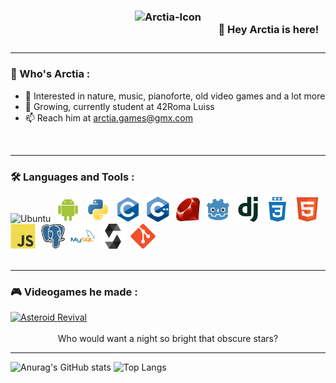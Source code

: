 
###  <div align="center" style="position: relative; text-align: center;"><img src="https://avatars.githubusercontent.com/u/8222563?s=96&v=4" title="Arctia-Icon"><div style="position:absolute; top: 50%; left: 50%; transform: translate(50%, 50%)">👋 Hey Arctia is here!</div></div>
<br>

---

### :monkey: Who's Arctia :

- 👀 Interested in nature, music, pianoforte, old video games and a lot more
- 🌱 Growing, currently student at 42Roma Luiss
- 📫 Reach him at arctia.games@gmx.com
<br>

---

### :hammer_and_wrench: Languages and Tools :
<div>
  <img src="https://img.icons8.com/color/512/ubuntu.png" title="Ubuntu" alt="Ubuntu" width="40" height="40"/>&nbsp;
  <img src="https://github.com/devicons/devicon/blob/master/icons/android/android-original.svg" title="Android" alt="Android" width="40" height="40"/>&nbsp;
  <img src="https://github.com/devicons/devicon/blob/master/icons/python/python-original.svg" title="Python" alt="Python" width="40" height="40"/>&nbsp;
  <img src="https://github.com/devicons/devicon/blob/master/icons/c/c-original.svg" title="C" alt="C" width="40" height="40"/>&nbsp;
  <img src="https://github.com/devicons/devicon/blob/master/icons/cplusplus/cplusplus-original.svg" title="C++" alt="C++" width="40" height="40"/>&nbsp;
  <img src="https://github.com/devicons/devicon/blob/master/icons/ruby/ruby-original.svg" title="Ruby" alt="Ruby" width="40" height="40"/>&nbsp;
  <img src="https://github.com/devicons/devicon/blob/master/icons/godot/godot-original.svg" title="Godot" alt="Godot" width="40" height="40"/>&nbsp;
  <img src="https://github.com/devicons/devicon/blob/master/icons/django/django-plain.svg" title="Django" alt="Django" width="40" height="40"/>&nbsp;
  <img src="https://github.com/devicons/devicon/blob/master/icons/css3/css3-plain-wordmark.svg"  title="CSS3" alt="CSS" width="40" height="40"/>&nbsp;
  <img src="https://github.com/devicons/devicon/blob/master/icons/html5/html5-original.svg" title="HTML5" alt="HTML" width="40" height="40"/>&nbsp;
  <img src="https://github.com/devicons/devicon/blob/master/icons/javascript/javascript-original.svg" title="JavaScript" alt="JavaScript" width="40" height="40"/>&nbsp;
  <img src="https://github.com/devicons/devicon/blob/master/icons/postgresql/postgresql-original.svg" title="Postgresql" alt="Postgresql" width="40" height="40"/>&nbsp;
  <img src="https://github.com/devicons/devicon/blob/master/icons/mysql/mysql-original-wordmark.svg" title="MySQL"  alt="MySQL" width="40" height="40"/>&nbsp;
  <img src="https://github.com/devicons/devicon/blob/master/icons/solidity/solidity-original.svg" title="Solidity"  alt="Solidity" width="40" height="40"/>&nbsp;
  <img src="https://github.com/devicons/devicon/blob/master/icons/git/git-original.svg" title="Git" **alt="Git" width="40" height="40"/> 
</div>
<br>

---

### 🎮 Videogames he made :
<div><a href="https://play.google.com/store/apps/details?id=org.pecoroscompany.ast&hl=en&gl=GL"><img src="https://play-lh.googleusercontent.com/uj5PqkT0ytMzkDRySgzFdg38R4Ng_M1pbd7d2rKJP4E-C58O_jhhLj1i8EUTBxR2j7Y=w240-h480" title="Asteroid Revival" alt="Asteroid Revival" width="80", height="80"/></a></div>
<br>
<div style="text-align:center">Who would want a night so bright that obscure stars?</div>

---

<div align="left" style"display:box">
  
![Anurag's GitHub stats](https://github-readme-stats.vercel.app/api?username=arctia&count_private=true&show_icons=true&theme=transparent)
![Top Langs](https://github-readme-stats.vercel.app/api/top-langs/?username=arctia&count_private=true&layout=compact&theme=transparent) 
</div>
<br>
